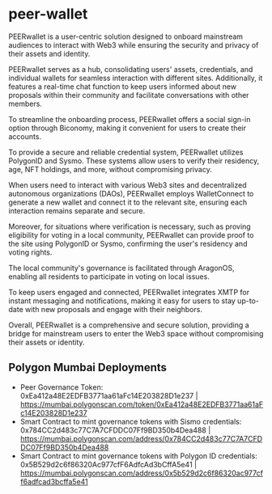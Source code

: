 # peer-wallet
PEERwallet is a user-centric solution designed to onboard mainstream audiences to interact with Web3 while ensuring the security and privacy of their assets and identity.

PEERwallet serves as a hub, consolidating users' assets, credentials, and individual wallets for seamless interaction with different sites. Additionally, it features a real-time chat function to keep users informed about new proposals within their community and facilitate conversations with other members.

To streamline the onboarding process, PEERwallet offers a social sign-in option through Biconomy, making it convenient for users to create their accounts.

To provide a secure and reliable credential system, PEERwallet utilizes PolygonID and Sysmo. These systems allow users to verify their residency, age, NFT holdings, and more, without compromising privacy.

When users need to interact with various Web3 sites and decentralized autonomous organizations (DAOs), PEERwallet employs WalletConnect to generate a new wallet and connect it to the relevant site, ensuring each interaction remains separate and secure.

Moreover, for situations where verification is necessary, such as proving eligibility for voting in a local community, PEERwallet can provide proof to the site using PolygonID or Sysmo, confirming the user's residency and voting rights.

The local community's governance is facilitated through AragonOS, enabling all residents to participate in voting on local issues.

To keep users engaged and connected, PEERwallet integrates XMTP for instant messaging and notifications, making it easy for users to stay up-to-date with new proposals and engage with their neighbors.

Overall, PEERwallet is a comprehensive and secure solution, providing a bridge for mainstream users to enter the Web3 space without compromising their assets or identity.

## Polygon Mumbai Deployments

- Peer Governance Token: 0xEa412a48E2EDFB3771aa61aFc14E203828D1e237 | https://mumbai.polygonscan.com/token/0xEa412a48E2EDFB3771aa61aFc14E203828D1e237
- Smart Contract to mint governance tokens with Sismo credentials: 0x784CC2d483c77C7A7CFDDC07Ff9BD350b4Dea488 | https://mumbai.polygonscan.com/address/0x784CC2d483c77C7A7CFDDC07Ff9BD350b4Dea488
- Smart Contract to mint governance tokens with Polygon ID credentials: 0x5B529d2c6f86320Ac977cfF6AdfcAd3bCffA5e41 | https://mumbai.polygonscan.com/address/0x5b529d2c6f86320ac977cff6adfcad3bcffa5e41
